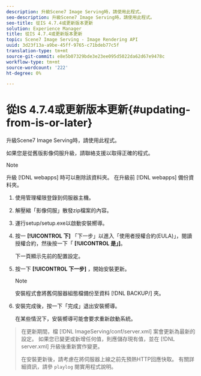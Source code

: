 ```yaml
---
description: 升級Scene7 Image Serving時，請使用此程式。
seo-description: 升級Scene7 Image Serving時，請使用此程式。
seo-title: 從IS 4.7.4或更新版本更新
solution: Experience Manager
title: 從IS 4.7.4或更新版本更新
topic: Scene7 Image Serving - Image Rendering API
uuid: 3d23f13a-a9be-45ff-9765-c71bdeb77c5f
translation-type: tm+mt
source-git-commit: e8e5b07329bde3e23ee095d5022da62d67e9478c
workflow-type: tm+mt
source-wordcount: '222'
ht-degree: 0%

---
```



# 從IS 4.7.4或更新版本更新{#updating-from-is-or-later}

升級Scene7 Image Serving時，請使用此程式。

如果您是從舊版影像伺服升級，請聯絡支援以取得正確的程式。

>[!NOTE]
>
>升級 [!DNL webapps] 時可以刪除該資料夾。 在升級前 [!DNL webapps] 備份資料夾。

1. 使用管理權限登錄到伺服器主機。
1. 解壓縮「影像伺服」散發zip檔案的內容。
1. 運行setup/setup.exe以啟動安裝嚮導。
1. 按一 **[!UICONTROL 下]** 「下一步」以進入「使用者授權合約(EULA)」，閱讀授權合約，然後按一下「 **[!UICONTROL 是」]**。

   下一頁顯示先前的配置設定。
1. 按一下 **[!UICONTROL 下一步]** ，開始安裝更新。

   >[!NOTE]
   >
   >安裝程式會將舊伺服器組態檔備份至資料 [!DNL BACKUP/] 夾。

1. 安裝完成後，按一下「完成」退出安裝嚮導。

   在某些情況下，安裝嚮導可能會要求重新啟動系統。
>在更新期間，檔 [!DNL ImageServing/conf/server.xml] 案會更新為最新的設定。 如果您已變更或新增任何值，則應儲存現有值，並在 [!DNL server.xml] 升級後重新實作變更。
>
>在安裝更新後，請考慮在將伺服器上線之前先預熱HTTP回應快取。 有關詳細資訊，請參 `playlog` 閱實用程式說明。


